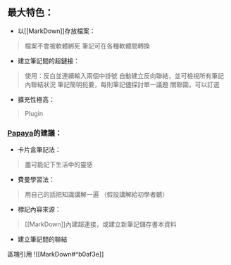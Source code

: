 ## 最大特色：
* 以[[MarkDown]]存放檔案：
> 檔案不會被軟體綁死
> 筆記可在各種軟體間轉換
* 建立筆記間的超鏈接：
> 使用：反白並連續輸入兩個中掛號
> 自動建立反向聯結，並可檢視所有筆記內聯結狀況
> 筆記簡明扼要，每則筆記儘探討單一議題
> 關聯圖，可以訂選	
* 擴充性極高：
> Plugin

### [Papaya](https://www.youtube.com/watch?v=Egj_DdGUIDI)的建議：
* 卡片盒筆記法：
> 盡可能記下生活中的靈感
* 費曼學習法：
> 用自己的話把知識講解一遍
> （假設講解給初學者聽）
* 標記內容來源：
> [[MarkDown]]內建超連接，或建立新筆記儲存書本資料
* 建立筆記間的聯結

區塊引用
![[MarkDown#^b0af3e]]


